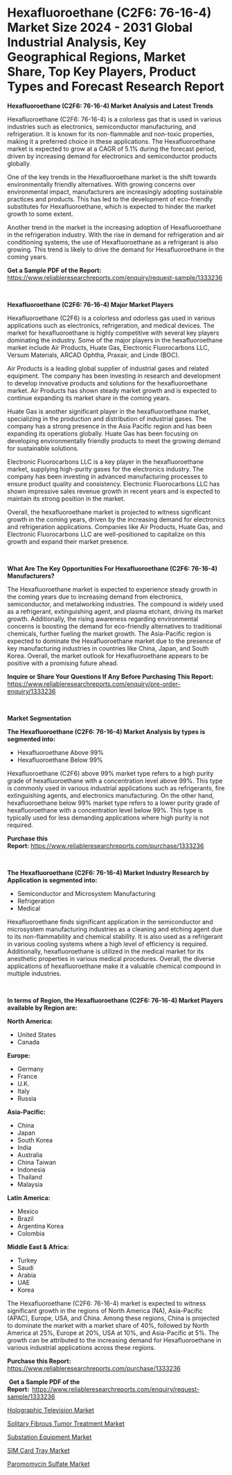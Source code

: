 <p><h1>Hexafluoroethane (C2F6: 76-16-4) Market Size 2024 - 2031 Global Industrial Analysis, Key Geographical Regions, Market Share, Top Key Players, Product Types and Forecast Research Report</h1></p><p><strong>Hexafluoroethane (C2F6: 76-16-4) Market Analysis and Latest Trends</strong></p>
<p><p>Hexafluoroethane (C2F6: 76-16-4) is a colorless gas that is used in various industries such as electronics, semiconductor manufacturing, and refrigeration. It is known for its non-flammable and non-toxic properties, making it a preferred choice in these applications. The Hexafluoroethane market is expected to grow at a CAGR of 5.1% during the forecast period, driven by increasing demand for electronics and semiconductor products globally.</p><p>One of the key trends in the Hexafluoroethane market is the shift towards environmentally friendly alternatives. With growing concerns over environmental impact, manufacturers are increasingly adopting sustainable practices and products. This has led to the development of eco-friendly substitutes for Hexafluoroethane, which is expected to hinder the market growth to some extent.</p><p>Another trend in the market is the increasing adoption of Hexafluoroethane in the refrigeration industry. With the rise in demand for refrigeration and air conditioning systems, the use of Hexafluoroethane as a refrigerant is also growing. This trend is likely to drive the demand for Hexafluoroethane in the coming years.</p></p>
<p><strong>Get a Sample PDF of the Report:&nbsp;</strong> <a href="https://www.reliableresearchreports.com/enquiry/request-sample/1333236">https://www.reliableresearchreports.com/enquiry/request-sample/1333236</a></p>
<p>&nbsp;</p>
<p><strong>Hexafluoroethane (C2F6: 76-16-4) Major Market Players</strong></p>
<p><p>Hexafluoroethane (C2F6) is a colorless and odorless gas used in various applications such as electronics, refrigeration, and medical devices. The market for hexafluoroethane is highly competitive with several key players dominating the industry. Some of the major players in the hexafluoroethane market include Air Products, Huate Gas, Electronic Fluorocarbons LLC, Versum Materials, ARCAD Ophtha, Praxair, and Linde (BOC).</p><p>Air Products is a leading global supplier of industrial gases and related equipment. The company has been investing in research and development to develop innovative products and solutions for the hexafluoroethane market. Air Products has shown steady market growth and is expected to continue expanding its market share in the coming years.</p><p>Huate Gas is another significant player in the hexafluoroethane market, specializing in the production and distribution of industrial gases. The company has a strong presence in the Asia Pacific region and has been expanding its operations globally. Huate Gas has been focusing on developing environmentally friendly products to meet the growing demand for sustainable solutions.</p><p>Electronic Fluorocarbons LLC is a key player in the hexafluoroethane market, supplying high-purity gases for the electronics industry. The company has been investing in advanced manufacturing processes to ensure product quality and consistency. Electronic Fluorocarbons LLC has shown impressive sales revenue growth in recent years and is expected to maintain its strong position in the market.</p><p>Overall, the hexafluoroethane market is projected to witness significant growth in the coming years, driven by the increasing demand for electronics and refrigeration applications. Companies like Air Products, Huate Gas, and Electronic Fluorocarbons LLC are well-positioned to capitalize on this growth and expand their market presence.</p></p>
<p>&nbsp;</p>
<p><strong>What Are The Key Opportunities For Hexafluoroethane (C2F6: 76-16-4) Manufacturers?</strong></p>
<p><p>The Hexafluoroethane market is expected to experience steady growth in the coming years due to increasing demand from electronics, semiconductor, and metalworking industries. The compound is widely used as a refrigerant, extinguishing agent, and plasma etchant, driving its market growth. Additionally, the rising awareness regarding environmental concerns is boosting the demand for eco-friendly alternatives to traditional chemicals, further fueling the market growth. The Asia-Pacific region is expected to dominate the Hexafluoroethane market due to the presence of key manufacturing industries in countries like China, Japan, and South Korea. Overall, the market outlook for Hexafluoroethane appears to be positive with a promising future ahead.</p></p>
<p><strong>Inquire or Share Your Questions If Any Before Purchasing This Report:</strong> <a href="https://www.reliableresearchreports.com/enquiry/pre-order-enquiry/1333236">https://www.reliableresearchreports.com/enquiry/pre-order-enquiry/1333236</a></p>
<p>&nbsp;</p>
<p><strong>Market Segmentation</strong></p>
<p><strong>The Hexafluoroethane (C2F6: 76-16-4) Market Analysis by types is segmented into:</strong></p>
<p><ul><li>Hexafluoroethane Above 99%</li><li>Hexafluoroethane Below 99%</li></ul></p>
<p><p>Hexafluoroethane (C2F6) above 99% market type refers to a high purity grade of hexafluoroethane with a concentration level above 99%. This type is commonly used in various industrial applications such as refrigerants, fire extinguishing agents, and electronics manufacturing. On the other hand, hexafluoroethane below 99% market type refers to a lower purity grade of hexafluoroethane with a concentration level below 99%. This type is typically used for less demanding applications where high purity is not required.</p></p>
<p><strong>Purchase this Report:&nbsp;</strong><a href="https://www.reliableresearchreports.com/purchase/1333236">https://www.reliableresearchreports.com/purchase/1333236</a></p>
<p>&nbsp;</p>
<p><strong>The Hexafluoroethane (C2F6: 76-16-4) Market Industry Research by Application is segmented into:</strong></p>
<p><ul><li>Semiconductor and Microsystem Manufacturing</li><li>Refrigeration</li><li>Medical</li></ul></p>
<p><p>Hexafluoroethane finds significant application in the semiconductor and microsystem manufacturing industries as a cleaning and etching agent due to its non-flammability and chemical stability. It is also used as a refrigerant in various cooling systems where a high level of efficiency is required. Additionally, hexafluoroethane is utilized in the medical market for its anesthetic properties in various medical procedures. Overall, the diverse applications of hexafluoroethane make it a valuable chemical compound in multiple industries.</p></p>
<p>&nbsp;</p>
<p><strong>In terms of Region, the Hexafluoroethane (C2F6: 76-16-4) Market Players available by Region are:</strong></p>
<p>
    <p> <strong> North America: </strong>
        <ul>
            <li>United States</li>
            <li>Canada</li>
        </ul>
        </p> 
    <p> <strong> Europe: </strong>
        <ul>
            <li>Germany</li>
            <li>France</li>
            <li>U.K.</li>
            <li>Italy</li>
            <li>Russia</li>
        </ul>
        </p> 
    <p> <strong> Asia-Pacific: </strong>
        <ul>
            <li>China</li>
            <li>Japan</li>
            <li>South Korea</li>
            <li>India</li>
            <li>Australia</li>
            <li>China Taiwan</li>
            <li>Indonesia</li>
            <li>Thailand</li>
            <li>Malaysia</li>
        </ul>
        </p> 
    <p> <strong> Latin America: </strong>
        <ul>
            <li>Mexico</li>
            <li>Brazil</li>
            <li>Argentina Korea</li>
            <li>Colombia</li>
        </ul>
        </p> 
    <p> <strong> Middle East & Africa: </strong>
        <ul>
            <li>Turkey</li>
            <li>Saudi</li>
            <li>Arabia</li>
            <li>UAE</li>
            <li>Korea</li>
        </ul>
    </p>
    </p>
<p><p>The Hexafluoroethane (C2F6: 76-16-4) market is expected to witness significant growth in the regions of North America (NA), Asia-Pacific (APAC), Europe, USA, and China. Among these regions, China is projected to dominate the market with a market share of 40%, followed by North America at 25%, Europe at 20%, USA at 10%, and Asia-Pacific at 5%. The growth can be attributed to the increasing demand for Hexafluoroethane in various industrial applications across these regions.</p></p>
<p><strong>Purchase this Report: </strong><a href="https://www.reliableresearchreports.com/purchase/1333236">https://www.reliableresearchreports.com/purchase/1333236</a></p>
<p>&nbsp;<strong>Get a Sample PDF of the Report:&nbsp;&nbsp;</strong><a href="https://www.reliableresearchreports.com/enquiry/request-sample/1333236">https://www.reliableresearchreports.com/enquiry/request-sample/1333236</a></p>
<p><strong></strong></p>
<p><p><a href="https://medium.com/@ericahahn435/decoding-holographic-television-market-metrics-market-share-trends-and-growth-patterns-076fd298b52e">Holographic Television Market</a></p><p><a href="https://medium.com/@ericahahn435/solitary-fibrous-tumor-treatment-market-research-report-its-history-and-forecast-2024-to-2031-fdf2f5c6e400">Solitary Fibrous Tumor Treatment Market</a></p><p><a href="https://medium.com/@ericahahn435/substation-equipment-market-furnishes-information-on-market-share-market-trends-and-market-growth-756440a388b3">Substation Equipment Market</a></p><p><a href="https://medium.com/@ericahahn435/sim-card-tray-market-insights-into-market-cagr-market-trends-and-growth-strategies-af3883b8025e">SIM Card Tray Market</a></p><p><a href="https://medium.com/@ericahahn435/decoding-paromomycin-sulfate-market-metrics-market-share-trends-and-growth-patterns-692c4668e4d0">Paromomycin Sulfate Market</a></p></p>